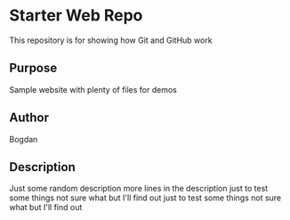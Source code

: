 # Starter Web Repo

This repository is for showing how Git and GitHub work

## Purpose

Sample website with plenty of files for demos

## Author

Bogdan

## Description

Just some random description
more lines in the description
just to test
some things
not sure what
but I'll find out
just to test
some things
not sure what
but I'll find out
